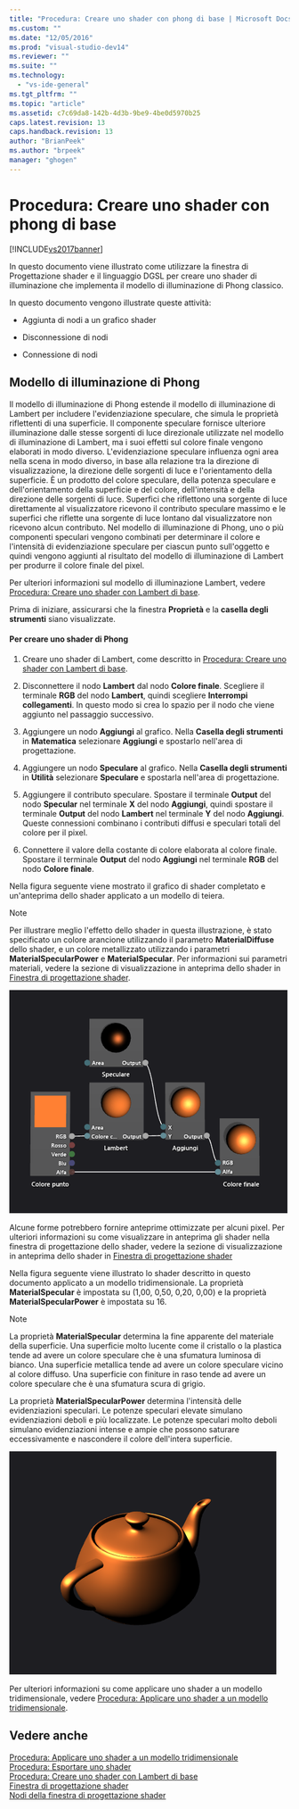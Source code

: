 ```yaml
---
title: "Procedura: Creare uno shader con phong di base | Microsoft Docs"
ms.custom: ""
ms.date: "12/05/2016"
ms.prod: "visual-studio-dev14"
ms.reviewer: ""
ms.suite: ""
ms.technology: 
  - "vs-ide-general"
ms.tgt_pltfrm: ""
ms.topic: "article"
ms.assetid: c7c69da8-142b-4d3b-9be9-4be0d5970b25
caps.latest.revision: 13
caps.handback.revision: 13
author: "BrianPeek"
ms.author: "brpeek"
manager: "ghogen"
---
```

# Procedura: Creare uno shader con phong di base
[!INCLUDE[vs2017banner](../code-quality/includes/vs2017banner.md)]

In questo documento viene illustrato come utilizzare la finestra di Progettazione shader e il linguaggio DGSL per creare uno shader di illuminazione che implementa il modello di illuminazione di Phong classico.  
  
 In questo documento vengono illustrate queste attività:  
  
-   Aggiunta di nodi a un grafico shader  
  
-   Disconnessione di nodi  
  
-   Connessione di nodi  
  
## Modello di illuminazione di Phong  
 Il modello di illuminazione di Phong estende il modello di illuminazione di Lambert per includere l'evidenziazione speculare, che simula le proprietà riflettenti di una superficie.  Il componente speculare fornisce ulteriore illuminazione dalle stesse sorgenti di luce direzionale utilizzate nel modello di illuminazione di Lambert, ma i suoi effetti sul colore finale vengono elaborati in modo diverso.  L'evidenziazione speculare influenza ogni area nella scena in modo diverso, in base alla relazione tra la direzione di visualizzazione, la direzione delle sorgenti di luce e l'orientamento della superficie.  È un prodotto del colore speculare, della potenza speculare e dell'orientamento della superficie e del colore, dell'intensità e della direzione delle sorgenti di luce.  Superfici che riflettono una sorgente di luce direttamente al visualizzatore ricevono il contributo speculare massimo e le superfici che riflette una sorgente di luce lontano dal visualizzatore non ricevono alcun contributo.  Nel modello di illuminazione di Phong, uno o più componenti speculari vengono combinati per determinare il colore e l'intensità di evidenziazione speculare per ciascun punto sull'oggetto e quindi vengono aggiunti al risultato del modello di illuminazione di Lambert per produrre il colore finale del pixel.  
  
 Per ulteriori informazioni sul modello di illuminazione Lambert, vedere [Procedura: Creare uno shader con Lambert di base](../designers/how-to-create-a-basic-lambert-shader.md).  
  
 Prima di iniziare, assicurarsi che la finestra **Proprietà** e la **casella degli strumenti** siano visualizzate.  
  
#### Per creare uno shader di Phong  
  
1.  Creare uno shader di Lambert, come descritto in [Procedura: Creare uno shader con Lambert di base](../designers/how-to-create-a-basic-lambert-shader.md).  
  
2.  Disconnettere il nodo **Lambert** dal nodo **Colore finale**.  Scegliere il terminale **RGB** del nodo **Lambert**, quindi scegliere **Interrompi collegamenti**.  In questo modo si crea lo spazio per il nodo che viene aggiunto nel passaggio successivo.  
  
3.  Aggiungere un nodo **Aggiungi** al grafico.  Nella **Casella degli strumenti** in **Matematica** selezionare **Aggiungi** e spostarlo nell'area di progettazione.  
  
4.  Aggiungere un nodo **Speculare** al grafico.  Nella **Casella degli strumenti** in **Utilità** selezionare **Speculare** e spostarla nell'area di progettazione.  
  
5.  Aggiungere il contributo speculare.  Spostare il terminale **Output** del nodo **Specular** nel terminale **X** del nodo **Aggiungi**, quindi spostare il terminale **Output** del nodo **Lambert** nel terminale **Y** del nodo **Aggiungi**.  Queste connessioni combinano i contributi diffusi e speculari totali del colore per il pixel.  
  
6.  Connettere il valore della costante di colore elaborata al colore finale.  Spostare il terminale **Output** del nodo **Aggiungi** nel terminale **RGB** del nodo **Colore finale**.  
  
 Nella figura seguente viene mostrato il grafico di shader completato e un'anteprima dello shader applicato a un modello di teiera.  
  
> [!NOTE]
>  Per illustrare meglio l'effetto dello shader in questa illustrazione, è stato specificato un colore arancione utilizzando il parametro **MaterialDiffuse** dello shader, e un colore metallizzato utilizzando i parametri **MaterialSpecularPower** e **MaterialSpecular**.  Per informazioni sui parametri materiali, vedere la sezione di visualizzazione in anteprima dello shader in [Finestra di progettazione shader](../designers/shader-designer.md).  
  
 ![Grafico shader e anteprima del relativo effetto](../designers/media/digit-lighting-graph.png "Digit\-Lighting\-Graph")  
  
 Alcune forme potrebbero fornire anteprime ottimizzate per alcuni pixel.  Per ulteriori informazioni su come visualizzare in anteprima gli shader nella finestra di progettazione dello shader, vedere la sezione di visualizzazione in anteprima dello shader in [Finestra di progettazione shader](../designers/shader-designer.md)  
  
 Nella figura seguente viene illustrato lo shader descritto in questo documento applicato a un modello tridimensionale.  La proprietà **MaterialSpecular** è impostata su \(1,00, 0,50, 0,20, 0,00\) e la proprietà **MaterialSpecularPower** è impostata su 16.  
  
> [!NOTE]
>  La proprietà **MaterialSpecular** determina la fine apparente del materiale della superficie.  Una superficie molto lucente come il cristallo o la plastica tende ad avere un colore speculare che è una sfumatura luminosa di bianco.  Una superficie metallica tende ad avere un colore speculare vicino al colore diffuso.  Una superficie con finiture in raso tende ad avere un colore speculare che è una sfumatura scura di grigio.  
>   
>  La proprietà **MaterialSpecularPower** determina l'intensità delle evidenziazioni speculari.  Le potenze speculari elevate simulano evidenziazioni deboli e più localizzate.  Le potenze speculari molto deboli simulano evidenziazioni intense e ampie che possono saturare eccessivamente e nascondere il colore dell'intera superficie.  
  
 ![Illuminazione Phong applicata a un modello](../designers/media/digit-lighting-model.png "Digit\-Lighting\-Model")  
  
 Per ulteriori informazioni su come applicare uno shader a un modello tridimensionale, vedere [Procedura: Applicare uno shader a un modello tridimensionale](../designers/how-to-apply-a-shader-to-a-3-d-model.md).  
  
## Vedere anche  
 [Procedura: Applicare uno shader a un modello tridimensionale](../designers/how-to-apply-a-shader-to-a-3-d-model.md)   
 [Procedura: Esportare uno shader](../designers/how-to-export-a-shader.md)   
 [Procedura: Creare uno shader con Lambert di base](../designers/how-to-create-a-basic-lambert-shader.md)   
 [Finestra di progettazione shader](../designers/shader-designer.md)   
 [Nodi della finestra di progettazione shader](../designers/shader-designer-nodes.md)